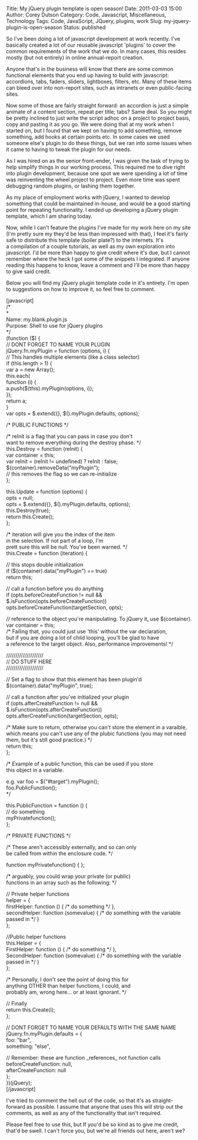 Title: My jQuery plugin template is open season!
Date: 2011-03-03 15:00
Author: Corey Dutson
Category: Code, Javascript, Miscellaneous, Technology
Tags: Code, JavaScript, JQuery, plugins, work
Slug: my-jquery-plugin-is-open-season
Status: published

So I've been doing a lot of javascript development at work recently.
I've basically created a lot of our reusable javascript 'plugins' to
cover the common requirements of the work that we do. In many cases,
this resides mostly (but not entirely) in online annual-report creation.

Anyone that's in the business will know that there are some common
functional elements that you end up having to build with javascript:
accordions, tabs, faders, sliders, lightboxes, filters, etc. Many of
these items can bleed over into non-report sites, such as intranets or
even public-facing sites.

<!-- PELICAN_END_SUMMARY -->

Now some of those are fairly straight forward: an accordion is just a
simple animate of a content section, repeat per title; tabs? Same deal.
So you might be pretty inclined to just write the script adhoc on a
project to project basis, copy and pasting it as you go. We were doing
that at my work when I started on, but I found that we kept on having to
add something, remove something, add hooks at certain points etc. In
some cases we used someone else's plugin to do these things, but we ran
into some issues when it came to having to tweak the plugin for our
needs.

As I was hired on as the senior front-ender, I was given the task of
trying to help simplify things in our working process. This required me
to dive right into plugin development, because one spot we were spending
a lot of time was reinventing the wheel project to project. Even more
time was spent debugging random plugins, or lashing them together.

As my place of employment works with jQuery, I wanted to develop
something that could be maintained in-house, and would be a good
starting point for repeating functionality. I ended up developing a
jQuery plugin template, which I am sharing today.

Now, while I can't feature the plugins I've made for my work here on my
site (I'm pretty sure my they'd be less than impressed with that), I
feel it's fairly safe to distribute this template (boiler plate?) to the
internets. It's a compilation of a couple tutorials, as well as my own
exploration into javascript. I'd be more than happy to give credit where
it's due, but I cannot remember where the heck I got some of the
snippets I integrated. If anyone reading this happens to know, leave a
comment and I'll be more than happy to give said credit.

Below you will find my jQuery plugin template code in it's entirety. I'm
open to suggestions on how to improve it, so feel free to comment.

\[javascript\]  
/\*  
\*  
Name: my.blank.plugin.js  
Purpose: Shell to use for jQuery plugins  
\*/  
(function (\$) {  
// DONT FORGET TO NAME YOUR PLUGIN  
jQuery.fn.myPlugin = function (options, i) {  
// This handles multiple elements (like a class selector)  
if (this.length &gt; 1) {  
var a = new Array();  
this.each(  
function (i) {  
a.push(\$(this).myPlugin(options, i));  
});  
return a;  
}  
var opts = \$.extend({}, \$().myPlugin.defaults, options);

/\* PUBLIC FUNCTIONS \*/

/\* reInit is a flag that you can pass in case you don't  
want to remove everything during the destroy phase. \*/  
this.Destroy = function (reInit) {  
var container = this;  
var reInit = (reInit != undefined) ? reInit : false;  
\$(container).removeData("myPlugin");  
// this removes the flag so we can re-initialize  
};

this.Update = function (options) {  
opts = null;  
opts = \$.extend({}, \$().myPlugin.defaults, options);  
this.Destroy(true);  
return this.Create();  
};

/\* iteration will give you the index of the item  
in the selection. If not part of a loop, I'm  
prett sure this will be null. You've been warned. \*/  
this.Create = function (iteration) {

// this stops double initialization  
if (\$(container).data("myPlugin") == true)  
return this;

// call a function before you do anything  
if (opts.beforeCreateFunction != null &&
\$.isFunction(opts.beforeCreateFunction))  
opts.beforeCreateFunction(targetSection, opts);

// reference to the object you're manipulating. To jQuery it, use
\$(container).  
var container = this;  
/\* Failing that, you could just use 'this' without the var
declaration,  
but if you are doing a lot of child looping, you'll be glad to have  
a reference to the target object. Also, performance improvements! \*/

////////////////////  
// DO STUFF HERE  
////////////////////

// Set a flag to show that this element has been plugin'd  
\$(container).data("myPlugin", true);

// call a function after you've initialized your plugin  
if (opts.afterCreateFunction != null &&
\$.isFunction(opts.afterCreateFunction))  
opts.afterCreateFunction(targetSection, opts);

/\* Make sure to return, otherwise you can't store the element in a
varaible,  
which means you can't use any of the plubic functions (you may not
need  
them, but it's still good practice.) \*/  
return this;  
};

/\* Example of a public function, this can be used if you store  
this object in a variable.

e.g. var foo = \$("\#target").myPlugin();  
foo.PublicFunction();  
\*/

this.PublicFunction = function () {  
// do something  
myPrivatefunction();  
};

/\* PRIVATE FUNCTIONS \*/

/\* These aren't accessibly externally, and so can only  
be called from within the enclosure code. \*/

function myPrivatefunction() { };

/\* arguably, you could wrap your private (or public)  
functions in an array such as the following: \*/

// Private helper functions  
helper = {  
firstHelper: function () { /\* do something \*/ },  
secondHelper: function (somevalue) { /\* do something with the variable
passed in \*/ }  
};

//Public helper functions  
this.Helper = {  
FirstHelper: function () { /\* do something \*/ },  
SecondHelper: function (somevalue) { /\* do something with the variable
passed in \*/ }  
};

/\* Personally, I don't see the point of doing this for  
anything OTHER than helper functions, I could, and  
probably am, wrong here... or at least ignorant. \*/

// Finally  
return this.Create(i);  
};

// DONT FORGET TO NAME YOUR DEFAULTS WITH THE SAME NAME  
jQuery.fn.myPlugin.defaults = {  
foo: "bar",  
something: "else",

// Remember: these are function \_references\_ not function calls  
beforeCreateFunction: null,  
afterCreateFunction: null  
};  
})(jQuery);  
\[/javascript\]

I've tried to comment the hell out of the code, so that it's as
straight-forward as possible. I assume that anyone that uses this will
strip out the comments, as well as any of the functionality that isn't
required.

Please feel free to use this, but If you'd be so kind as to give me
credit, that'd be swell. I can't force you, but we're all friends out
here, aren't we?
